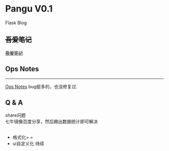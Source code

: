 # Pangu V0.1
Flask Blog

## <del>吾爱笔记</del> ##

<del>[吾爱笔记](https://www.ist-802.net)</del>

## Ops Notes ##
----
[Ops Notes](https://ysicing.net)
bug挺多的，也没修复过.

## Q & A ##
share问题  
七牛镜像百度分享，然后踢出数据统计即可解决

##

* 格式化= =
* ui自定义化
 待续

